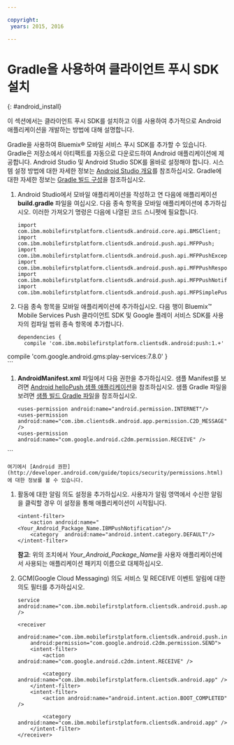 ```yaml
---

copyright:
 years: 2015, 2016

---
```


# Gradle을 사용하여 클라이언트 푸시 SDK 설치
{: #android_install}

이 섹션에서는 클라이언트 푸시 SDK를 설치하고 이를 사용하여 추가적으로 Android 애플리케이션을 개발하는 방법에 대해 설명합니다.

Gradle을 사용하여 Bluemix® 모바일 서비스 푸시 SDK를 추가할 수 있습니다. Gradle은 저장소에서 아티팩트를 자동으로 다운로드하여 Android 애플리케이션에 제공합니다. Android Studio 및 Android Studio SDK를 올바로 설정해야 합니다. 시스템 설정 방법에 대한 자세한 정보는
[Android Studio 개요](https://developer.android.com/tools/studio/index.html)를 참조하십시오. Gradle에 대한 자세한 정보는 [Gradle 빌드 구성](http://developer.android.com/tools/building/configuring-gradle.html)을 참조하십시오.

1. Android Studio에서 모바일 애플리케이션을 작성하고 연 다음에 애플리케이션 **build.gradle** 파일을 여십시오. 다음 종속 항목을 모바일 애플리케이션에 추가하십시오. 이러한 가져오기 명령은 다음에 나열된 코드 스니펫에 필요합니다.

	```
	import com.ibm.mobilefirstplatform.clientsdk.android.core.api.BMSClient;
	import com.ibm.mobilefirstplatform.clientsdk.android.push.api.MFPPush;
	import com.ibm.mobilefirstplatform.clientsdk.android.push.api.MFPPushException;
	import com.ibm.mobilefirstplatform.clientsdk.android.push.api.MFPPushResponseListener;
	import com.ibm.mobilefirstplatform.clientsdk.android.push.api.MFPPushNotificationListener;
	import com.ibm.mobilefirstplatform.clientsdk.android.push.api.MFPSimplePushNotification;
	```


1. 다음 종속 항목을 모바일 애플리케이션에 추가하십시오. 다음 행이 Bluemix™ Mobile Services Push 클라이언트 SDK 및 Google 플레이 서비스 SDK를 사용자의 컴파일 범위 종속 항목에 추가합니다. 

	```
	dependencies {
	  compile 'com.ibm.mobilefirstplatform.clientsdk.android:push:1.+' 
compile 'com.google.android.gms:play-services:7.8.0' 
}  
	```
1. **AndroidManifest.xml** 파일에서 다음 권한을 추가하십시오. 샘플 Manifest를 보려면 [Android helloPush 샘플 애플리케이션](https://github.com/ibm-bluemix-mobile-services/bms-samples-android-hellopush/blob/master/helloPush/app/src/main/AndroidManifest.xml)을 참조하십시오. 샘플 Gradle 파일을 보려면 [샘플 빌드 Gradle 파일](https://github.com/ibm-bluemix-mobile-services/bms-samples-android-hellopush/blob/master/helloPush/app/build.gradle)을 참조하십시오.

	```
	<uses-permission android:name="android.permission.INTERNET"/>
	<uses-permission android:name="com.ibm.clientsdk.android.app.permission.C2D_MESSAGE" />
	<uses-permission android:name="com.google.android.c2dm.permission.RECEIVE" />
<uses-permission android:name="android.permission.WAKE_LOCK" />
<uses-permission android:name="android.permission.GET_ACCOUNTS" />
<uses-permission android:name="android.permission.USE_CREDENTIALS" />
<uses-permission android:name="android.permission.WRITE_EXTERNAL_STORAGE" />
<uses-permission android:name="android.permission.ACCESS_WIFI_STATE"/>
	```

	여기에서 [Android 권한](http://developer.android.com/guide/topics/security/permissions.html)에 대한 정보를 볼 수 있습니다. 

1. 활동에 대한 알림 의도 설정을 추가하십시오. 사용자가 알림 영역에서 수신한 알림을 클릭할 경우 이 설정을 통해 애플리케이션이 시작됩니다. 

	```
	<intent-filter>  
		<action android:name="<Your_Android_Package_Name.IBMPushNotification"/>   
		<category  android:name="android.intent.category.DEFAULT"/>
	</intent-filter>
	```
	**참고**: 위의 조치에서 *Your_Android_Package_Name*을 사용자 애플리케이션에서 사용되는 애플리케이션 패키지 이름으로 대체하십시오. 

1. GCM(Google Cloud Messaging) 의도 서비스 및 RECEIVE 이벤트 알림에 대한 의도 필터를 추가하십시오.

	```
	service android:name="com.ibm.mobilefirstplatform.clientsdk.android.push.api.MFPPushIntentService" />

	<receiver
	    android:name="com.ibm.mobilefirstplatform.clientsdk.android.push.internal.MFPPushBroadcastReceiver"
	    android:permission="com.google.android.c2dm.permission.SEND">
	    <intent-filter>
	        <action android:name="com.google.android.c2dm.intent.RECEIVE" />

	        <category android:name="com.ibm.mobilefirstplatform.clientsdk.android.app" />
	    </intent-filter>
	    <intent-filter>
	        <action android:name="android.intent.action.BOOT_COMPLETED" />

	        <category android:name="com.ibm.mobilefirstplatform.clientsdk.android.app" />
	    </intent-filter>
	</receiver>
	```
